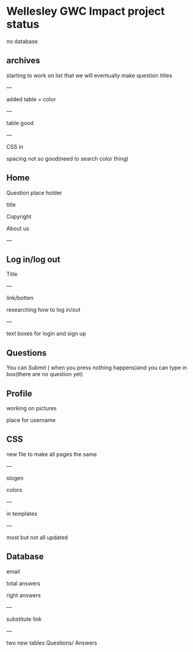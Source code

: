 # Wellesley GWC Impact project status

no database



## archives

starting to work on list that we will eventually make question titles

—

added table = color

—

table good

—

CSS in

spacing not so good(need to search color thing)



## Home

Question place holder

title

Copyright 

About us

—


## Log in/log out

Title

—

link/botten

researching how to log in/out

—

text boxes for login and sign up



## Questions

You can Submit ( when you press nothing happens)and you can type in box(there are no question yet)



## Profile

working on pictures

place for username



## CSS

new file to make all pages the same

—

slogen

colors

—

 in templates

—

most but not all updated



## Database

email

 total answers

 right answers

—

substitute link

—

two new tables Questions/ Answers
